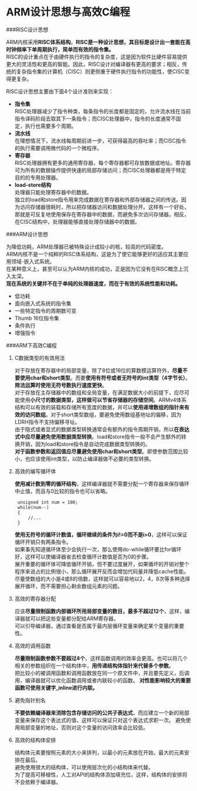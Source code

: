 ARM设计思想与高效C编程
====

###RISC设计思想

ARM内核采用**RISC体系结构**。**RISC是一种设计思想，其目标是设计出一套能在高时钟频率下单周期执行，简单而有效的指令集。**   
RISC的设计重点在于由硬件执行的指令的复杂度，这是因为软件比硬件容易提供更大的灵活性和更高的智能。因此，RISC设计对编译器有更高的要求；相反，传统的复杂指令集的计算机（CISC）则更侧重于硬件执行指令的功能性，使CISC变得更复杂。

RISC设计思想主要由下面4个设计准则来实现：   

* **指令集**     
	RISC处理器减少了指令种类，每条指令的长度都是固定的，允许流水线在当前指令译码阶段去取其下一条指令；而CISC处理器中，指令的长度通常不固定，执行也需要多个周期。	
* **流水线**    
	在理想情况下，流水线每周期前进一步，可获得最高的吞吐率；而CISC指令的执行需要调用微代码的一个微程序。
* **寄存器**    
	RISC处理器拥有更多的通用寄存器，每个寄存器都可存放数据或地址。寄存器可为所有的数据操作提供快速的局部存储访问；而CISC处理器都是用于特定目的的专用处理器。
* **load-store结构**    
	处理器只能处理寄存器中的数据。   
	独立的load和store指令用来完成数据在寄存器和外部存储器之间的传送。因为访问存储器很耗时，所以把存储器访问和数据处理分开。这样有一个好处，那就是可反复地使用保存在寄存器中的数据，而避免多次访问存储器。相反，在CISC结构中，处理器能够直接处理存储器中的数据。
	
	
###ARM设计思想

为降低功耗，ARM处理器已被特殊设计成较小的核，较高的代码密度。   
ARM内核不是一个纯粹的RISC体系结构，这是为了使它能够更好的适应其主要应用领域-嵌入式系统。   
在某种意义上，甚至可以认为ARM内核的成功，正是因为它没有在RISC概念上沉入太深。    
**现在系统的关键并不在于单纯的处理器速度，而在于有效的系统性能和功耗。**

* 低功耗
* 面向嵌入式系统的指令集   
* 一些特定指令的周期数可变   
* Thumb 16位指令集
* 条件执行
* 增强指令

###ARM下高效C编程

1. C数据类型的有效用法    
	
	对于存放在寄存器中的局部变量，除了8位或16位的算数模运算符外，**尽量不要使用char和short类型**。而要**使用有符号或者无符号的int类型（4字节长）**。    
	**除法运算时使用无符号数执行速度更快**。    
	 对于存放在主存储器中的数组和全局变量，在满足数据大小的前提下，应尽可能使用**小尺寸的数据类型，这样做可以节省存储器的存储空间**。ARMv4体系结构可以有效的装载和存储所有宽度的数据，并可以**使用递增数组的指针来有效的访问数组**。对于short类型数组，要避免使用数组基地址的偏移，因为LDRH指令不支持偏移寻址。    
	 由于隐式或者显式的数据类型转换通常会有额外的指令周期开销，所以**在表达式中应尽量避免使用数据类型转换**。load和store指令一般不会产生额外的转换开销，因为load和store指令是自动完成数据类型转换的。    
	**对于函数参数和返回值应尽量避免使用char和short类型**。即使参数范围比较小，也应该使用int类型，以防止编译器做不必要的类型转换。
	
2. 高效的编写循环体

	**使用减计数到零的循环结构**，这样编译器就不需要分配一个寄存器来保存循环中止值，而且与0比较的指令也可以省略。
		
		unsigned int num = 100;
		while(num--)
		{
			//...
		}
	**使用无符号的循环计数值，循环继续的条件为i!=0而不是i>0**，这样可以保证循环开销只有两条指令。    
	如果事先知道循环体至少会执行一次，那么使用do-while循环要比for循环好，这样可以使编译器省去检查循环计数值是否为0的步骤。    
	展开重要的循环体可降低循环开销，但不要过度展开，如果循坏的开销对整个程序来说占的比例很小，那么循环展开反而会增加代码量并降低cache性能。       
	尽量使数组的大小是4或8的倍数，这样就可以容易地以2，4，8次等多种选择展开循环，而不需要担心剩余数组元素的问题。

3. 高效的寄存器分配

	应该**尽量限制函数内部循环所用局部变量的数目，最多不超过12个**，这样，编译器就可以把这些变量都分配给ARM寄存器。   
	可以引导编译器，通过查看是否属于最内层循环变量来确定某个变量的重要性。
	
4. 高效的调用函数

	**尽量限制函数参数不要超过4个**，这样函数调用的效率会更高。也可以将几个相关的参数组织在一个结构体中，**用传递结构体指针来代替多个参数**。    
	把比较小的被调用函数和调用函数放在同一个原文件中，并且要先定义，后调用，编译器就可以优化函数调用或者内联较小的函数。
	**对性能影响较大的重要函数可使用关键字_inline进行内联。**
	
5. 避免指针别名

	**不要依赖编译器来消除包含存储访问的公共子表达式**，而应建立一个新的局部变量来保存这个表达式的值，这样可以保证只对这个表达式求职一次。
	避免使用局部变量的地址，否则对这个变量的访问效率会比较低。
	
6. 高效的结构体安排

	结构体元素要按照元素的大小来排列，以最小的元素放在开始，最大的元素安排在最后。    
	避免使用很大的结构体，可以使用层次化的小结构体来代替。   
	为了提高可移植性，人工对API的结构体添加填充位，这样，结构体的安排将不会依赖于编译器。    
